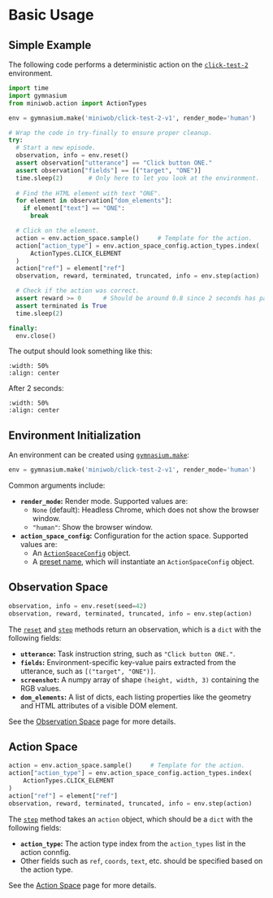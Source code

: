 # Basic Usage

## Simple Example

The following code performs a deterministic action on the
[`click-test-2`](/environments/click-test-2) environment.

```python
import time
import gymnasium
from miniwob.action import ActionTypes

env = gymnasium.make('miniwob/click-test-2-v1', render_mode='human')

# Wrap the code in try-finally to ensure proper cleanup.
try:
  # Start a new episode.
  observation, info = env.reset()
  assert observation["utterance"] == "Click button ONE."
  assert observation["fields"] == [("target", "ONE")]
  time.sleep(2)       # Only here to let you look at the environment.
  
  # Find the HTML element with text "ONE".
  for element in observation["dom_elements"]:
    if element["text"] == "ONE":
      break

  # Click on the element.
  action = env.action_space.sample()     # Template for the action.
  action["action_type"] = env.action_space_config.action_types.index(
      ActionTypes.CLICK_ELEMENT
  )
  action["ref"] = element["ref"]
  observation, reward, terminated, truncated, info = env.step(action)

  # Check if the action was correct. 
  assert reward >= 0      # Should be around 0.8 since 2 seconds has passed.
  assert terminated is True
  time.sleep(2)

finally:
  env.close()
```

The output should look something like this:

```{image} /_static/img/example-usage-1.png
:width: 50%
:align: center
```

After 2 seconds:

```{image} /_static/img/example-usage-2.png
:width: 50%
:align: center
```


## Environment Initialization

An environment can be created using
[`gymnasium.make`](https://gymnasium.farama.org/api/registry/#gymnasium.make):

```python
env = gymnasium.make('miniwob/click-test-2-v1', render_mode='human')
```

Common arguments include:

* **`render_mode`:** Render mode. Supported values are:
    - `None` (default): Headless Chrome, which does not show the browser window.
    - `"human"`: Show the browser window.
* **`action_space_config`:** Configuration for the action space.
  Supported values are:
    - An [`ActionSpaceConfig`](/content/action_space.md#action-configs) object.
    - A [preset name](/content/action_space.md#presets), which will instantiate an `ActionSpaceConfig` object.

## Observation Space

```python
observation, info = env.reset(seed=42)
observation, reward, terminated, truncated, info = env.step(action)
```

The [`reset`](https://gymnasium.farama.org/api/env/#gymnasium.Env.reset)
and [`step`](https://gymnasium.farama.org/api/env/#gymnasium.Env.step) methods
return an observation, which is a `dict` with the following fields:

* **`utterance`:** Task instruction string, such as `"Click button ONE."`.
* **`fields`:** Environment-specific key-value pairs extracted from the utterance, such as `[("target", "ONE")]`.
* **`screenshot`:** A numpy array of shape `(height, width, 3)` containing the RGB values.
* **`dom_elements`:** A list of dicts, each listing properties like the geometry and HTML attributes of a visible DOM element.

See the [Observation Space](/content/observation_space) page for more details.

## Action Space

```python
action = env.action_space.sample()     # Template for the action.
action["action_type"] = env.action_space_config.action_types.index(
    ActionTypes.CLICK_ELEMENT
)
action["ref"] = element["ref"]
observation, reward, terminated, truncated, info = env.step(action)
```

The [`step`](https://gymnasium.farama.org/api/env/#gymnasium.Env.step) method
takes an `action` object, which should be a `dict` with the following fields:

* **`action_type`:** The action type index from the `action_types` list in the action connfig.
* Other fields such as `ref`, `coords`, `text`, etc. should be specified based on the action type.

See the [Action Space](/content/action_space) page for more details.
